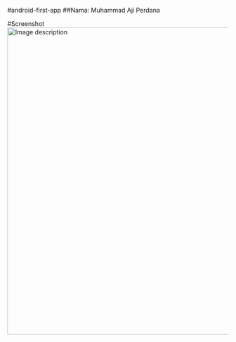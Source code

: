 #android-first-app
##Nama: Muhammad Aji Perdana

#Screenshot
<img src="[URL_OR_PATH_TO_IMAGE](https://github.com/ajiperdana/android-first-app/blob/master/Screenshot_20250429_000122.png?raw=true)" alt="Image description" width="700"/>

